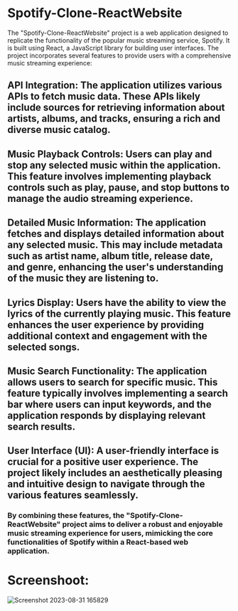 # Spotify-Clone-ReactWebsite
The "Spotify-Clone-ReactWebsite" project is a web application designed to replicate the functionality of the popular music streaming service, Spotify. It is built using React, a JavaScript library for building user interfaces. The project incorporates several features to provide users with a comprehensive music streaming experience:

## API Integration: The application utilizes various APIs to fetch music data. These APIs likely include sources for retrieving information about artists, albums, and tracks, ensuring a rich and diverse music catalog.

## Music Playback Controls: Users can play and stop any selected music within the application. This feature involves implementing playback controls such as play, pause, and stop buttons to manage the audio streaming experience.

## Detailed Music Information: The application fetches and displays detailed information about any selected music. This may include metadata such as artist name, album title, release date, and genre, enhancing the user's understanding of the music they are listening to.

## Lyrics Display: Users have the ability to view the lyrics of the currently playing music. This feature enhances the user experience by providing additional context and engagement with the selected songs.

## Music Search Functionality: The application allows users to search for specific music. This feature typically involves implementing a search bar where users can input keywords, and the application responds by displaying relevant search results.

## User Interface (UI): A user-friendly interface is crucial for a positive user experience. The project likely includes an aesthetically pleasing and intuitive design to navigate through the various features seamlessly.

### By combining these features, the "Spotify-Clone-ReactWebsite" project aims to deliver a robust and enjoyable music streaming experience for users, mimicking the core functionalities of Spotify within a React-based web application.

# Screenshoot:
![Screenshot 2023-08-31 165829](https://github.com/OmarGaafar1/Spotify-Clone-ReactWebsite/assets/92587188/6f8562a4-f02e-4b30-9ded-988c317c5985)

